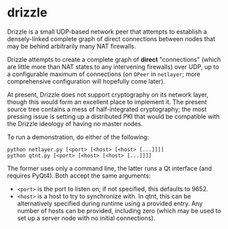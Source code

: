 drizzle
=======

Drizzle is a small UDP-based network peer that attempts to establish a densely-linked complete graph of direct connections between nodes that may be behind arbitrarily many NAT firewalls.

Drizzle attempts to create a complete graph of **direct** "connections" (which are little more than NAT states to any intervening firewalls) over UDP, up to a configurable maximum of connections (on `DPeer` in `netlayer`; more comprehensive configuration will hopefully come later).

At present, Drizzle does not support cryptography on its network layer, though this would form an excellent place to implement it. The present source tree contains a mess of half-integrated cryptography; the most pressing issue is setting up a distributed PKI that would be compatible with the Drizzle ideology of having no master nodes.

To run a demonstration, do either of the following:

    python netlayer.py [<port> [<host> [<host> [...]]]]
    python qtnt.py [<port> [<host> [<host> [...]]]]
    
The former uses only a command line, the latter runs a Qt interface (and requires PyQt4). Both accept the same arguments:

* `<port>` is the port to listen on; if not specified, this defaults to 9652.
* `<host>` is a host to try to synchronize with. In qtnt, this can be alternatively specified during runtime using a provided entry. Any number of hosts can be provided, including zero (which may be used to set up a server node with no initial connections).
